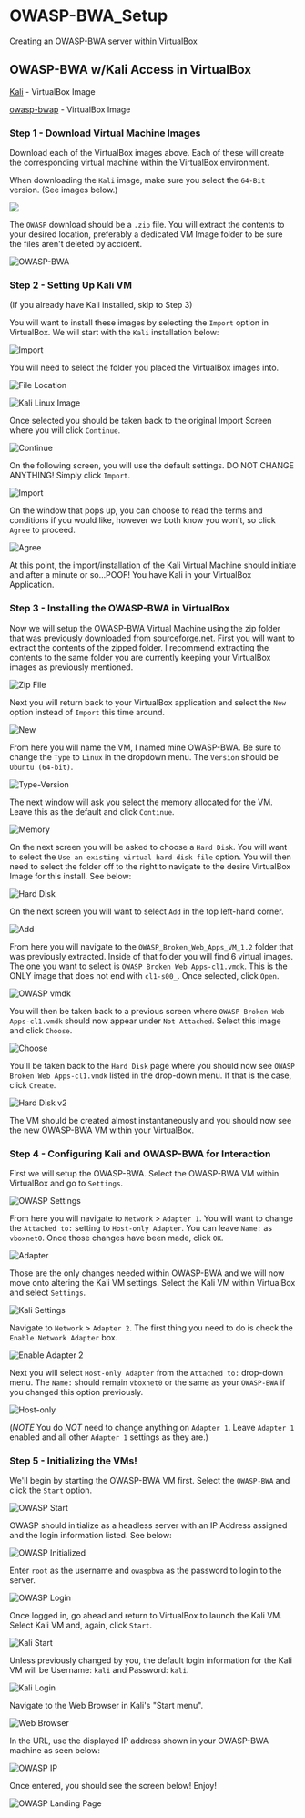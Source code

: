 # OWASP-BWA_Setup
 Creating an OWASP-BWA server within VirtualBox


## OWASP-BWA w/Kali Access in VirtualBox ##

[Kali](https://www.offensive-security.com/kali-linux-vm-vmware-virtualbox-image-download/) - VirtualBox Image

[owasp-bwap](https://sourceforge.net/projects/owaspbwa/) - VirtualBox Image

### Step 1 - Download Virtual Machine Images ###

Download each of the VirtualBox images above. Each of these will create the corresponding virtual machine within the VirtualBox environment. 

When downloading the `Kali` image, make sure you select the `64-Bit` version. (See images below.)

![](images/Kali_InstallPage.png)

The `OWASP` download should be a `.zip` file. You will extract the contents to your desired location, preferably a dedicated VM Image folder to be sure the files aren't deleted by accident.

![OWASP-BWA](images/owasp-bwap_InstallPage.png)

### Step 2 - Setting Up Kali VM ###

(If you already have Kali installed, skip to Step 3)

You will want to install these images by selecting the `Import` option in VirtualBox. We will start with the `Kali` installation below:

![Import](images/VirtualBox_Import.png)

You will need to select the folder you placed the VirtualBox images into.

![File Location](images/Screen%20Shot%202020-08-21%20at%204.11.00%20PM.png)

![Kali Linux Image](images/Screen%20Shot%202020-08-21%20at%204.12.47%20PM.png)

Once selected you should be taken back to the original Import Screen where you will click  `Continue`.

![Continue](images/Screen%20Shot%202020-08-21%20at%204.13.09%20PM.png)

On the following screen, you will use the default settings. DO NOT CHANGE ANYTHING! Simply click `Import`.

![Import](images/Screen%20Shot%202020-08-21%20at%204.14.11%20PM.png)

On the window that pops up, you can choose to read the terms and conditions if you would like, however we both know you won't, so click `Agree` to proceed.

![Agree](images/Screen%20Shot%202020-08-21%20at%204.17.13%20PM.png)

At this point, the import/installation of the Kali Virtual Machine should initiate and after a minute or so...POOF! You have Kali in your VirtualBox Application.

### Step 3 - Installing the OWASP-BWA in VirtualBox ###

Now we will setup the OWASP-BWA Virtual Machine using the zip folder that was previously downloaded from sourceforge.net. First you will want to extract the contents of the zipped folder. I recommend extracting the contents to the same folder you are currently keeping your VirtualBox images as previously mentioned.

![Zip File](images/Screen%20Shot%202020-08-21%20at%204.32.41%20PM.png)

Next you will return back to your VirtualBox application and select the `New` option instead of `Import` this time around.

![New](images/Screen%20Shot%202020-08-21%20at%204.36.33%20PM.png)

From here you will name the VM, I named mine OWASP-BWA. Be sure to change the `Type` to `Linux` in the dropdown menu. The `Version` should be `Ubuntu (64-bit)`.

![Type-Version](images/Screen%20Shot%202020-08-21%20at%204.39.51%20PM.png)

The next window will ask you select the memory allocated for the VM. Leave this as the default and click `Continue`.

![Memory](images/Screen%20Shot%202020-08-21%20at%204.41.19%20PM.png)

On the next screen you will be asked to choose a `Hard Disk`. You will want to select the `Use an existing virtual hard disk file` option. You will then need to select the folder off to the right to navigate to the desire VirtualBox Image for this install. See below:

![Hard Disk](images/Screen%20Shot%202020-08-21%20at%204.42.37%20PM.png)

On the next screen you will want to select `Add` in the top left-hand corner.

![Add](images/Screen%20Shot%202020-08-21%20at%204.44.21%20PM.png)

From here you will navigate to the `OWASP_Broken_Web_Apps_VM_1.2` folder that was previously extracted. Inside of that folder you will find 6 virtual images. The one you want to select is `OWASP Broken Web Apps-cl1.vmdk`. This is the ONLY image that does not end with `cl1-s00_`. Once selected, click `Open`.

![OWASP vmdk](images/Screen%20Shot%202020-08-21%20at%204.45.59%20PM.png)

You will then be taken back to a previous screen where `OWASP Broken Web Apps-cl1.vmdk` should now appear under `Not Attached`. Select this image and click `Choose`.

![Choose](images/Screen%20Shot%202020-08-21%20at%204.46.47%20PM.png)

You'll be taken back to the `Hard Disk` page where you should now see `OWASP Broken Web Apps-cl1.vmdk` listed in the drop-down menu. If that is the case, click `Create`.

![Hard Disk v2](images/Screen%20Shot%202020-08-21%20at%204.48.14%20PM.png)

The VM should be created almost instantaneously and you should now see the new OWASP-BWA VM within your VirtualBox.

### Step 4 - Configuring Kali and OWASP-BWA for Interaction ###

First we will setup the OWASP-BWA. Select the OWASP-BWA VM within VirtualBox and go to `Settings`.

![OWASP Settings](images/Screen%20Shot%202020-08-21%20at%204.49.04%20PM.png)

From here you will navigate to `Network` > `Adapter 1`. You will want to change the `Attached to:` setting to `Host-only Adapter`. You can leave `Name:` as `vboxnet0`. Once those changes have been made, click `OK`.

![Adapter](images/Screen%20Shot%202020-08-21%20at%204.51.14%20PM.png)

Those are the only changes needed within OWASP-BWA and we will now move onto altering the Kali VM settings. Select the Kali VM within VirtualBox and select `Settings`.

![Kali Settings](images/Screen%20Shot%202020-08-21%20at%204.52.54%20PM.png)

Navigate to `Network` > `Adapter 2`. The first thing you need to do is check the `Enable Network Adapter` box.

![Enable Adapter 2](images/Screen%20Shot%202020-08-21%20at%204.55.39%20PM.png)

Next you will select `Host-only Adapter` from the `Attached to:` drop-down menu. The `Name:` should remain `vboxnet0` or the same as your `OWASP-BWA` if you changed this option previously.

![Host-only](images/Screen%20Shot%202020-08-21%20at%204.56.58%20PM.png)


(_NOTE_ You do _NOT_ need to change anything on `Adapter 1`. Leave `Adapter 1` enabled and all other `Adapter 1` settings as they are.)

### Step 5 - Initializing the VMs! ###

We'll begin by starting the OWASP-BWA VM first. Select the `OWASP-BWA` and click the `Start` option.

![OWASP Start](images/Screen%20Shot%202020-08-21%20at%204.58.22%20PM.png)

OWASP should initialize as a headless server with an IP Address assigned and the login information listed. See below:

![OWASP Initialized](images/Screen%20Shot%202020-08-21%20at%205.01.25%20PM.png)

Enter `root` as the username and `owaspbwa` as the password to login to the server.

![OWASP Login](images/Screen%20Shot%202020-08-21%20at%205.01.57%20PM.png)

Once logged in, go ahead and return to VirtualBox to launch the Kali VM. Select Kali VM and, again, click `Start`.

![Kali Start](images/Screen%20Shot%202020-08-21%20at%205.02.21%20PM.png)

Unless previously changed by you, the default login information for the Kali VM will be Username: `kali` and Password: `kali`.

![Kali Login](images/Screen%20Shot%202020-08-21%20at%205.03.30%20PM.png)

Navigate to the Web Browser in Kali's "Start menu".

![Web Browser](images/Screen%20Shot%202020-08-21%20at%205.05.12%20PM.png)

In the URL, use the displayed IP address shown in your OWASP-BWA machine as seen below:

![OWASP IP](images/Screen%20Shot%202020-08-21%20at%205.07.10%20PM.png)

Once entered, you should see the screen below! Enjoy!

![OWASP Landing Page](images/Screen%20Shot%202020-08-21%20at%205.08.53%20PM.png)
